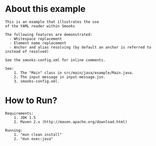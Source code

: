 About this example
==================
 	This is an example that illustrates the use
 	of the YAML reader within Smooks

	The following features are demonstrated:
	  - Whitespace replacement
	  - Element name replacement
	  - Anchor and alias resolving (by default an anchor is referred to instead of resolved)

	See the smooks-config.xml for inline comments.

    See:
        1. The "Main" class in src/main/java/example/Main.java.
        2. The input message in input-message.jsn.
        3. smooks-config.xml.

How to Run?
===========
    Requirements:
        1. JDK 1.5
        2. Maven 2.x (http://maven.apache.org/download.html)

    Running:
        1. "mvn clean install"
        2. "mvn exec:java"